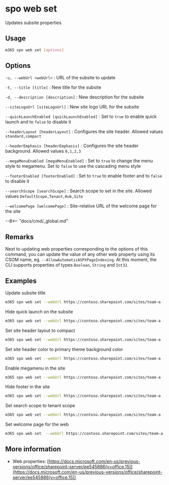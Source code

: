 # spo web set

Updates subsite properties

## Usage

```sh
m365 spo web set [options]
```

## Options

`-u, --webUrl <webUrl>`
: URL of the subsite to update

`-t, --title [title]`
: New title for the subsite

`-d, --description [description]`
: New description for the subsite

`--siteLogoUrl [siteLogoUrl]`
: New site logo URL for the subsite

`--quickLaunchEnabled [quickLaunchEnabled]`
: Set to `true` to enable quick launch and to `false` to disable it

`--headerLayout [headerLayout]`
: Configures the site header. Allowed values `standard,compact`

`--headerEmphasis [headerEmphasis]`
: Configures the site header background. Allowed values `0,1,2,3`

`--megaMenuEnabled [megaMenuEnabled]`
: Set to `true` to change the menu style to megamenu. Set to `false` to use the cascading menu style

`--footerEnabled [footerEnabled]`
: Set to `true` to enable footer and to `false` to disable it

`--searchScope [searchScope]`
: Search scope to set in the site. Allowed values `DefaultScope,Tenant,Hub,Site`

`--welcomePage [welcomePage]`
: Site-relative URL of the welcome page for the site

--8<-- "docs/cmd/_global.md"

## Remarks

Next to updating web properties corresponding to the options of this command, you can update the value of any other web property using its CSOM name, eg. `--AllowAutomaticASPXPageIndexing`. At this moment, the CLI supports properties of types `Boolean`, `String` and `Int32`.

## Examples

Update subsite title

```sh
m365 spo web set --webUrl https://contoso.sharepoint.com/sites/team-a --title Team-a
```

Hide quick launch on the subsite

```sh
m365 spo web set --webUrl https://contoso.sharepoint.com/sites/team-a --quickLaunchEnabled false
```

Set site header layout to compact

```sh
m365 spo web set --webUrl https://contoso.sharepoint.com/sites/team-a --headerLayout compact
```

Set site header color to primary theme background color

```sh
m365 spo web set --webUrl https://contoso.sharepoint.com/sites/team-a --headerEmphasis 0
```

Enable megamenu in the site

```sh
m365 spo web set --webUrl https://contoso.sharepoint.com/sites/team-a --megaMenuEnabled true
```

Hide footer in the site

```sh
m365 spo web set --webUrl https://contoso.sharepoint.com/sites/team-a --footerEnabled false
```

Set search scope to tenant scope

```sh
m365 spo web set --webUrl https://contoso.sharepoint.com/sites/team-a --searchScope tenant
```

Set welcome page for the web

```sh
m365 spo web set  --webUrl https://contoso.sharepoint.com/sites/team-a --welcomePage "SitePages/new-home.aspx"
```

## More information

- Web properties: [https://docs.microsoft.com/en-us/previous-versions/office/sharepoint-server/ee545886(v=office.15)](https://docs.microsoft.com/en-us/previous-versions/office/sharepoint-server/ee545886(v=office.15))
